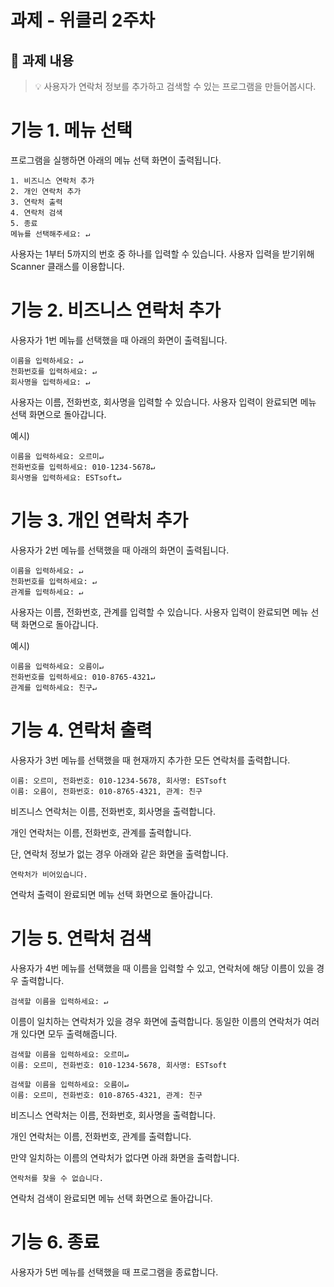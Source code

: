 # 과제 - 위클리 2주차

## 🚀 과제 내용

> 💡 사용자가 연락처 정보를 추가하고 검색할 수 있는 프로그램을 만들어봅시다.

# 기능 1. 메뉴 선택

프로그램을 실행하면 아래의 메뉴 선택 화면이 출력됩니다.

```
1. 비즈니스 연락처 추가
2. 개인 연락처 추가
3. 연락처 출력
4. 연락처 검색
5. 종료
메뉴를 선택해주세요: ↵
```

사용자는 1부터 5까지의 번호 중 하나를 입력할 수 있습니다. 사용자 입력을 받기위해 Scanner 클래스를 이용합니다.

# 기능 2. 비즈니스 연락처 추가

사용자가 1번 메뉴를 선택했을 때 아래의 화면이 출력됩니다.

```
이름을 입력하세요: ↵
전화번호를 입력하세요: ↵
회사명을 입력하세요: ↵
```

사용자는 이름, 전화번호, 회사명을 입력할 수 있습니다. 사용자 입력이 완료되면 메뉴 선택 화면으로 돌아갑니다.

예시)

```
이름을 입력하세요: 오르미↵
전화번호를 입력하세요: 010-1234-5678↵
회사명을 입력하세요: ESTsoft↵
```

# 기능 3. 개인 연락처 추가

사용자가 2번 메뉴를 선택했을 때 아래의 화면이 출력됩니다.

```
이름을 입력하세요: ↵
전화번호를 입력하세요: ↵
관계를 입력하세요: ↵
```

사용자는 이름, 전화번호, 관계를 입력할 수 있습니다. 사용자 입력이 완료되면 메뉴 선택 화면으로 돌아갑니다.

예시)

```
이름을 입력하세요: 오름이↵
전화번호를 입력하세요: 010-8765-4321↵
관계를 입력하세요: 친구↵
```

# 기능 4. 연락처 출력

사용자가 3번 메뉴를 선택했을 때 현재까지 추가한 모든 연락처를 출력합니다.

```
이름: 오르미, 전화번호: 010-1234-5678, 회사명: ESTsoft
이름: 오름이, 전화번호: 010-8765-4321, 관계: 친구
```

비즈니스 연락처는 이름, 전화번호, 회사명을 출력합니다.

개인 연락처는 이름, 전화번호, 관계를 출력합니다.

단, 연락처 정보가 없는 경우 아래와 같은 화면을 출력합니다.

```
연락처가 비어있습니다.
```

연락처 출력이 완료되면 메뉴 선택 화면으로 돌아갑니다.

# 기능 5. 연락처 검색

사용자가 4번 메뉴를 선택했을 때 이름을 입력할 수 있고, 연락처에 해당 이름이 있을 경우 출력합니다.

```
검색할 이름을 입력하세요: ↵
```

이름이 일치하는 연락처가 있을 경우 화면에 출력합니다. 동일한 이름의 연락처가 여러 개 있다면 모두 출력해줍니다.

```
검색할 이름을 입력하세요: 오르미↵
이름: 오르미, 전화번호: 010-1234-5678, 회사명: ESTsoft
```

```
검색할 이름을 입력하세요: 오름이↵
이름: 오르미, 전화번호: 010-8765-4321, 관계: 친구
```

비즈니스 연락처는 이름, 전화번호, 회사명을 출력합니다.

개인 연락처는 이름, 전화번호, 관계를 출력합니다.

만약 일치하는 이름의 연락처가 없다면 아래 화면을 출력합니다.

```
연락처를 찾을 수 없습니다.
```

연락처 검색이 완료되면 메뉴 선택 화면으로 돌아갑니다.

# 기능 6. 종료

사용자가 5번 메뉴를 선택했을 때 프로그램을 종료합니다.